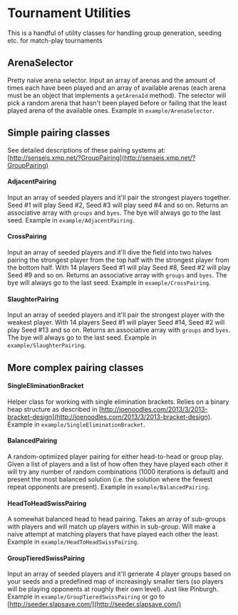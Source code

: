 # Tournament Utilities
This is a handful of utility classes for handling group generation, seeding etc. for match-play tournaments

## ArenaSelector
Pretty naive arena selector. Input an array of arenas and the amount of times each have been played and an array of available arenas (each arena must be an object that implements a `getArenaId` method). The selector will pick a random arena that hasn't been played before or failing that the least played arena of the available ones. Example in `example/ArenaSelector`.

## Simple pairing classes

See detailed descriptions of these pairing systems at: [http://senseis.xmp.net/?GroupPairing](http://senseis.xmp.net/?GroupPairing)

#### AdjacentPairing
Input an array of seeded players and it'll pair the strongest players together. Seed #1 will play Seed #2, Seed #3 will play seed #4 and so on. Returns an associative array with `groups` and `byes`. The bye will always go to the last seed. Example in `example/AdjacentPairing`.

#### CrossPairing
Input an array of seeded players and it'll dive the field into two halves pairing the strongest player from the top half with the strongest player from the bottom half. With 14 players Seed #1 will play Seed #8, Seed #2 will play Seed #9 and so on. Returns an associative array with `groups` and `byes`. The bye will always go to the last seed. Example in `example/CrossPairing`.

#### SlaughterPairing
Input an array of seeded players and it'll pair the strongest player with the weakest player. With 14 players Seed #1 will player Seed #14, Seed #2 will play Seed #13 and so on. Returns an associative array with `groups` and `byes`. The bye will always go to the last seed. Example in `example/SlaughterPairing`.

## More complex pairing classes

#### SingleEliminationBracket
Helper class for working with single elimination brackets. Relies on a binary heap structure as described in [http://joenoodles.com/2013/3/2013-bracket-design](http://joenoodles.com/2013/3/2013-bracket-design). Example in `example/SingleEliminationBracket`.

#### BalancedPairing
A random-optimized player pairing for either head-to-head or group play. Given a list of players and a list of how often they have played each other it will try any number of random combinations (1000 iterations is default) and present the most balanced solution (i.e. the solution where the fewest repeat opponents are present). Example in `example/BalancedPairing`.

#### HeadToHeadSwissPairing
A somewhat balanced head to head pairing. Takes an array of sub-groups with players and will match up players within in sub-group. Will make a naive attempt at matching players that have played each other the least. Example in `example/HeadToHeadSwissPairing`.

#### GroupTieredSwissPairing
Input an array of seeded players and it'll generate 4 player groups based on your seeds and a predefined map of increasingly smaller tiers (so players will be playing opponents at roughly their own level). Just like Pinburgh. Example in `example/GroupTieredSwissPairing` or go to [http://seeder.slapsave.com/](http://seeder.slapsave.com/)
